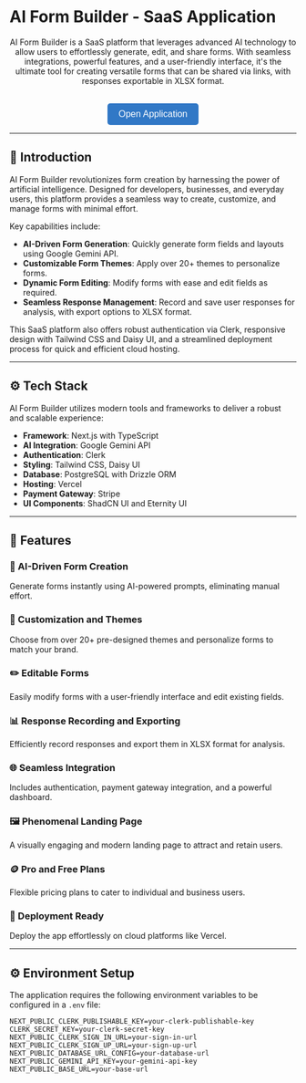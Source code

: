 # AI Form Builder - SaaS Application

<div align="center">
  
  <p>
    AI Form Builder is a SaaS platform that leverages advanced AI technology to allow users to effortlessly generate, edit, and share forms. With seamless integrations, powerful features, and a user-friendly interface, it's the ultimate tool for creating versatile forms that can be shared via links, with responses exportable in XLSX format.
  </p>
  <br />
  <a href="https://ai-form-generation.vercel.app/" target="_blank">
    <button style="background-color: #3178C6; color: white; padding: 10px 20px; border: none; border-radius: 5px; font-size: 16px; cursor: pointer;">Open Application</button>
  </a>
</div>

---

## 🤖 Introduction

AI Form Builder revolutionizes form creation by harnessing the power of artificial intelligence. Designed for developers, businesses, and everyday users, this platform provides a seamless way to create, customize, and manage forms with minimal effort.

Key capabilities include:

- **AI-Driven Form Generation**: Quickly generate form fields and layouts using Google Gemini API.
- **Customizable Form Themes**: Apply over 20+ themes to personalize forms.
- **Dynamic Form Editing**: Modify forms with ease and edit fields as required.
- **Seamless Response Management**: Record and save user responses for analysis, with export options to XLSX format.

This SaaS platform also offers robust authentication via Clerk, responsive design with Tailwind CSS and Daisy UI, and a streamlined deployment process for quick and efficient cloud hosting.

---

## ⚙️ Tech Stack

AI Form Builder utilizes modern tools and frameworks to deliver a robust and scalable experience:

- **Framework**: Next.js with TypeScript
- **AI Integration**: Google Gemini API
- **Authentication**: Clerk
- **Styling**: Tailwind CSS, Daisy UI
- **Database**: PostgreSQL with Drizzle ORM
- **Hosting**: Vercel
- **Payment Gateway**: Stripe
- **UI Components**: ShadCN UI and Eternity UI

---

## 🔋 Features

### 🧠 AI-Driven Form Creation
Generate forms instantly using AI-powered prompts, eliminating manual effort.

### 🎨 Customization and Themes
Choose from over 20+ pre-designed themes and personalize forms to match your brand.

### ✏️ Editable Forms
Easily modify forms with a user-friendly interface and edit existing fields.

### 📊 Response Recording and Exporting
Efficiently record responses and export them in XLSX format for analysis.

### 🌐 Seamless Integration
Includes authentication, payment gateway integration, and a powerful dashboard.

### 🖼️ Phenomenal Landing Page
A visually engaging and modern landing page to attract and retain users.

### 🪙 Pro and Free Plans
Flexible pricing plans to cater to individual and business users.

### 🚀 Deployment Ready
Deploy the app effortlessly on cloud platforms like Vercel.

---

## ⚙️ Environment Setup

The application requires the following environment variables to be configured in a `.env` file:

```env
NEXT_PUBLIC_CLERK_PUBLISHABLE_KEY=your-clerk-publishable-key
CLERK_SECRET_KEY=your-clerk-secret-key
NEXT_PUBLIC_CLERK_SIGN_IN_URL=your-sign-in-url
NEXT_PUBLIC_CLERK_SIGN_UP_URL=your-sign-up-url
NEXT_PUBLIC_DATABASE_URL_CONFIG=your-database-url
NEXT_PUBLIC_GEMINI_API_KEY=your-gemini-api-key
NEXT_PUBLIC_BASE_URL=your-base-url
